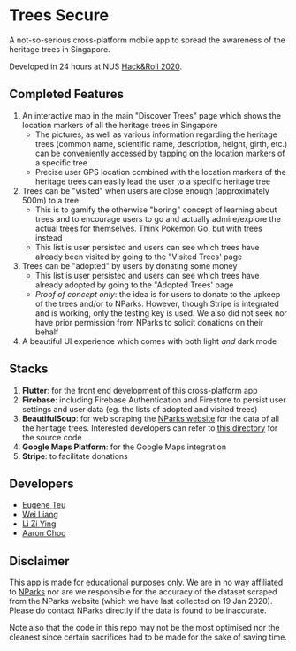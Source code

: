 # Trees Secure

A not-so-serious cross-platform mobile app to spread the awareness of the heritage trees in Singapore.

Developed in 24 hours at NUS [Hack&Roll 2020](https://hacknroll.nushackers.org/).

## Completed Features

1. An interactive map in the main "Discover Trees" page which shows the location markers of all the heritage trees in Singapore
    - The pictures, as well as various information regarding the heritage trees (common name, scientific name, description, height, girth, etc.) can be conveniently accessed by tapping on the location markers of a specific tree
    - Precise user GPS location combined with the location markers of the heritage trees can easily lead the user to a specific heritage tree
2. Trees can be "visited" when users are close enough (approximately 500m) to a tree
    - This is to gamify the otherwise "boring" concept of learning about trees and to encourage users to go and actually admire/explore the actual trees for themselves. Think Pokemon Go, but with trees instead
    - This list is user persisted and users can see which trees have already been visited by going to the "Visited Trees' page
3. Trees can be "adopted" by users by donating some money
    - This list is user persisted and users can see which trees have already adopted by going to the "Adopted Trees' page
    - *Proof of concept only*: the idea is for users to donate to the upkeep of the trees and/or to NParks. However, though Stripe is integrated and is working, only the testing key is used. We also did not seek nor have prior permission from NParks to solicit donations on their behalf
4. A beautiful UI experience which comes with both light *and* dark mode

## Stacks

1. **Flutter**: for the front end development of this cross-platform app
2. **Firebase**: including Firebase Authentication and Firestore to persist user settings and user data (eg. the lists of adopted and visited trees)
3. **BeautifulSoup**: for web scraping the [NParks website](https://www.nparks.gov.sg/gardens-parks-and-nature/heritage-trees) for the data of all the heritage trees. Interested developers can refer to [this directory](https://github.com/AaronCQL/trees-secure/tree/master/lib/data) for the source code
4. **Google Maps Platform**: for the Google Maps integration
5. **Stripe**: to facilitate donations

## Developers

- [Eugene Teu](https://github.com/EugeneTeu)
- [Wei Liang](https://github.com/uberSaiyan)
- [Li Zi Ying](https://github.com/ziyingli)
- [Aaron Choo](https://github.com/AaronCQL)

## Disclaimer

This app is made for educational purposes only. We are in no way affiliated to [NParks](https://www.nparks.gov.sg/) nor are we responsible for the accuracy of the dataset scraped from the NParks website (which we have last collected on 19 Jan 2020). Please do contact NParks directly if the data is found to be inaccurate.

Note also that the code in this repo may not be the most optimised nor the cleanest since certain sacrifices had to be made for the sake of saving time.
